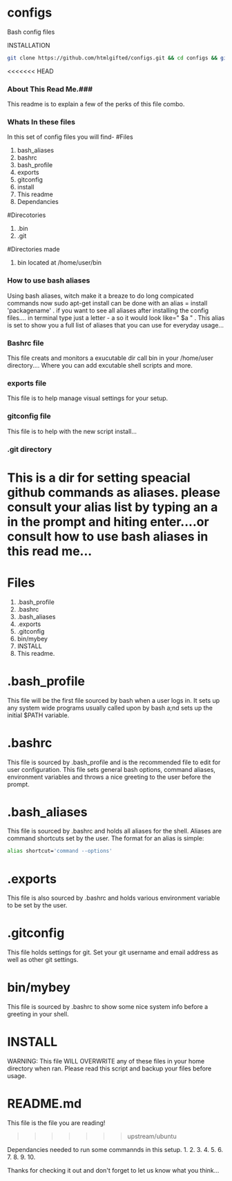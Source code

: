 configs
=======

Bash config files

INSTALLATION
```bash
git clone https://github.com/htmlgifted/configs.git && cd configs && git checkout ubuntu && ./INSTALL
```
<<<<<<< HEAD
### About This Read Me.###
This readme is to explain a few of the perks of this file combo. 

###  Whats In these files ###
In this set of config files you will find-
#Files
1. bash_aliases  
2. bashrc 
3. bash_profile 
4. exports 
5. gitconfig 
6. install 
7. This readme 
8. Dependancies

#Direcotories
1. .bin 
2. .git 

#Directories made
1. bin located at /home/user/bin 

### How to use bash aliases ###
Using bash aliases, witch make it a breaze to do long compicated commands now sudo 
apt-get install can be done with an alias = install 'packagename' . if you want to see all aliases after installing the config files.... 
in terminal type  just a letter -   a    so it would look like=" $a "  . This alias is set to show you a full list of aliases that you can use for everyday usage... 

### Bashrc file ###
This file creats and monitors a exucutable dir call bin in your /home/user directory.... Where you can add excutable shell scripts and more. 

### exports file ###
This file is to help manage visual settings for your setup.

### gitconfig file ### 
This file is to help with the new script install...

### .git directory ###
This is a dir for setting speacial github commands as aliases. please consult your alias list by typing an a in the prompt and hiting enter....or consult how to use bash aliases in this read me...
=======

# Files
1. .bash_profile
2. .bashrc
3. .bash_aliases
4. .exports
5. .gitconfig
6. bin/mybey
7. INSTALL
8. This readme.

# .bash_profile
This file will be the first file sourced by bash when a user logs in. It sets up any system wide programs usually called upon by bash a;nd sets up the initial $PATH variable.

# .bashrc
This file is sourced by .bash_profile and is the recommended file to edit for user configuration. This file sets general bash options, command aliases, environment variables and throws a nice greeting to the user before the prompt.

# .bash_aliases
This file is sourced by .bashrc and holds all aliases for the shell. Aliases are command shortcuts set by the user. The format for an alias is simple:
```bash
alias shortcut='command --options'
```

# .exports
This file is also sourced by .bashrc and holds various environment variable to be set by the user.

# .gitconfig
This file holds settings for git. Set your git username and email address as well as other git settings.

# bin/mybey
This file is sourced by .bashrc to show some nice system info before a greeting in your shell.

# INSTALL
WARNING: This file WILL OVERWRITE any of these files in your home directory when ran. Please read this script and backup your files before usage.

# README.md
This file is the file you are reading!
>>>>>>> upstream/ubuntu


Dependancies needed to run some commannds in this setup.
1.
2.
3.
4.
5.
6.
7.
8.
9.
10.

Thanks for checking it out and don't forget to let us know what you think...
